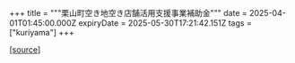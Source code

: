 +++
title = """栗山町空き地空き店舗活用支援事業補助金"""
date = 2025-04-01T01:45:00.000Z
expiryDate = 2025-05-30T17:21:42.151Z
tags = ["kuriyama"]
+++


[[source]](https://www.town.kuriyama.hokkaido.jp/soshiki/53/108.html)
